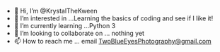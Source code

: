 - 👋 Hi, I’m @KrystalTheKween
- 👀 I’m interested in ...Learning the basics of coding and see if I like it!
- 🌱 I’m currently learning ...Python 3
- 💞️ I’m looking to collaborate on ... nothing yet
- 📫 How to reach me ... email TwoBlueEyesPhotography@gmail.com

<!---
KrystalTheKween/KrystalTheKween is a ✨ special ✨ repository because its `README.md` (this file) appears on your GitHub profile.
You can click the Preview link to take a look at your changes.
--->
